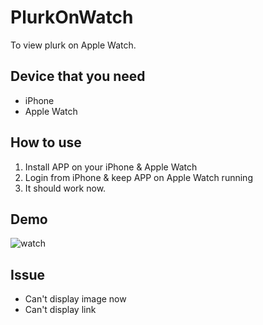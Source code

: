 # PlurkOnWatch

To view plurk on Apple Watch.

## Device that you need
- iPhone
- Apple Watch

## How to use
1. Install APP on your iPhone & Apple Watch
2. Login from iPhone & keep APP on Apple Watch running
3. It should work now.

## Demo

![watch](https://images.plurk.com/3kNdbyT0jelnRWAMGj4tQK.png)

## Issue

- Can't display image now
- Can't display link

